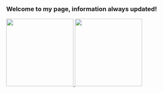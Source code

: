 ### Welcome to my page, information always updated!
 <div>
  <a href="https://github.com/EulerMagno">
  <img height="180em" src="https://github-readme-stats.vercel.app/api?username=EulerMagno&show_icons=true&theme=dark&include_all_commits=true&count_private=true"/>
  <img height="180em" src="https://github-readme-stats.vercel.app/api/top-langs/?username=EulerMagno&layout=compact&langs_count=7&theme=dark"/>
</div>
